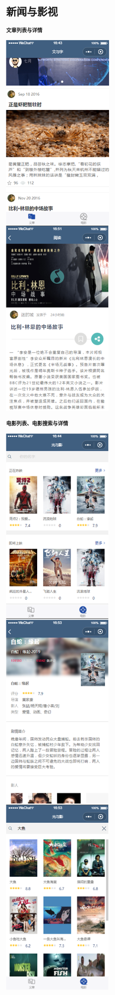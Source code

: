 新闻与影视
===

#### 文章列表与详情

![文章列表](https://github.com/bboyAyao/gitlearn/blob/master/wechat_demo/images/1.png)
![文章详情](https://github.com/bboyAyao/gitlearn/blob/master/wechat_demo/images/2.png)

#### 电影列表、电影搜索与详情

![电影列表](https://github.com/bboyAyao/gitlearn/blob/master/wechat_demo/images/3.png)
![电影详情](https://github.com/bboyAyao/gitlearn/blob/master/wechat_demo/images/4.png)
![电影搜索](https://github.com/bboyAyao/gitlearn/blob/master/wechat_demo/images/5.png)
